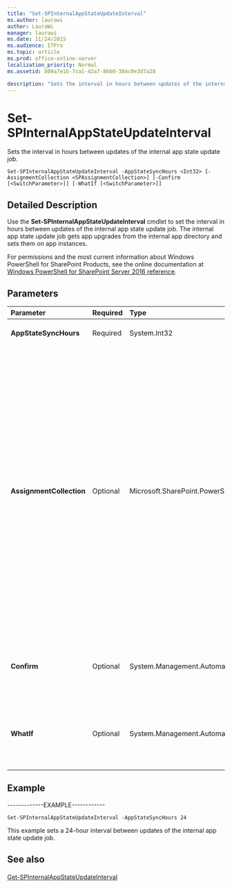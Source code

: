 ```yaml
---
title: "Set-SPInternalAppStateUpdateInterval"
ms.author: laurawi
author: LauraWi
manager: laurawi
ms.date: 11/24/2015
ms.audience: ITPro
ms.topic: article
ms.prod: office-online-server
localization_priority: Normal
ms.assetid: b09a7e1b-7ca1-42a7-8660-384c0e3d7a28

description: "Sets the interval in hours between updates of the internal app state update job."
---
```


# Set-SPInternalAppStateUpdateInterval

Sets the interval in hours between updates of the internal app state update job.
  
```
Set-SPInternalAppStateUpdateInterval -AppStateSyncHours <Int32> [-AssignmentCollection <SPAssignmentCollection>] [-Confirm [<SwitchParameter>]] [-WhatIf [<SwitchParameter>]]
```

## Detailed Description

Use the **Set-SPInternalAppStateUpdateInterval** cmdlet to set the interval in hours between updates of the internal app state update job. The internal app state update job gets app upgrades from the internal app directory and sets them on app instances. 
  
For permissions and the most current information about Windows PowerShell for SharePoint Products, see the online documentation at [Windows PowerShell for SharePoint Server 2016 reference](https://go.microsoft.com/fwlink/p/?LinkId=671715).
  
## Parameters

|**Parameter**|**Required**|**Type**|**Description**|
|:-----|:-----|:-----|:-----|
|**AppStateSyncHours** <br/> |Required  <br/> |System.Int32  <br/> |Specifies the hour for which the internal app states are updated.  <br/> |
|**AssignmentCollection** <br/> |Optional  <br/> |Microsoft.SharePoint.PowerShell.SPAssignmentCollection  <br/> |Manages objects for the purpose of proper disposal. Use of objects, such as **SPWeb** or **SPSite**, can use large amounts of memory and use of these objects in Windows PowerShell scripts requires proper memory management. Using the **SPAssignment** object, you can assign objects to a variable and dispose of the objects after they are needed to free up memory. When **SPWeb**, **SPSite**, or **SPSiteAdministration** objects are used, the objects are automatically disposed of if an assignment collection or the **Global** parameter is not used.  <br/> > [!NOTE]> When the **Global** parameter is used, all objects are contained in the global store. If objects are not immediately used, or disposed of by using the **Stop-SPAssignment** command, an out-of-memory scenario can occur.           |
|**Confirm** <br/> |Optional  <br/> |System.Management.Automation.SwitchParameter  <br/> |Prompts you for confirmation before executing the command. For more information, type the following command: **get-help about_commonparameters** <br/> |
|**WhatIf** <br/> |Optional  <br/> |System.Management.Automation.SwitchParameter  <br/> |Displays a message that describes the effect of the command instead of executing the command. For more information, type the following command: **get-help about_commonparameters** <br/> |
   
## Example

-------------EXAMPLE------------
  
```
Set-SPInternalAppStateUpdateInterval -AppStateSyncHours 24
```

This example sets a 24-hour interval between updates of the internal app state update job.
  
## See also

#### 

[Get-SPInternalAppStateUpdateInterval](get-spinternalappstateupdateinterval.md)

